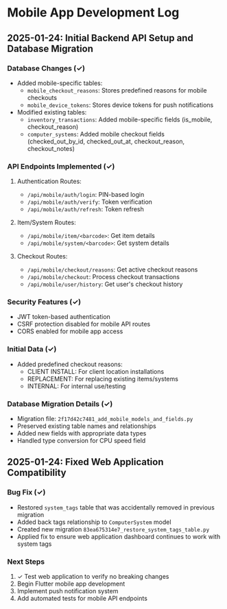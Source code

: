 # Mobile App Development Log

## 2025-01-24: Initial Backend API Setup and Database Migration

### Database Changes (✓)
- Added mobile-specific tables:
  - `mobile_checkout_reasons`: Stores predefined reasons for mobile checkouts
  - `mobile_device_tokens`: Stores device tokens for push notifications
- Modified existing tables:
  - `inventory_transactions`: Added mobile-specific fields (is_mobile, checkout_reason)
  - `computer_systems`: Added mobile checkout fields (checked_out_by_id, checked_out_at, checkout_reason, checkout_notes)

### API Endpoints Implemented (✓)
1. Authentication Routes:
   - `/api/mobile/auth/login`: PIN-based login
   - `/api/mobile/auth/verify`: Token verification
   - `/api/mobile/auth/refresh`: Token refresh

2. Item/System Routes:
   - `/api/mobile/item/<barcode>`: Get item details
   - `/api/mobile/system/<barcode>`: Get system details

3. Checkout Routes:
   - `/api/mobile/checkout/reasons`: Get active checkout reasons
   - `/api/mobile/checkout`: Process checkout transactions
   - `/api/mobile/user/history`: Get user's checkout history

### Security Features (✓)
- JWT token-based authentication
- CSRF protection disabled for mobile API routes
- CORS enabled for mobile app access

### Initial Data (✓)
- Added predefined checkout reasons:
  - CLIENT INSTALL: For client location installations
  - REPLACEMENT: For replacing existing items/systems
  - INTERNAL: For internal use/testing

### Database Migration Details (✓)
- Migration file: `2f17d42c7481_add_mobile_models_and_fields.py`
- Preserved existing table names and relationships
- Added new fields with appropriate data types
- Handled type conversion for CPU speed field

## 2025-01-24: Fixed Web Application Compatibility

### Bug Fix (✓)
- Restored `system_tags` table that was accidentally removed in previous migration
- Added back tags relationship to `ComputerSystem` model
- Created new migration `83ea675314e7_restore_system_tags_table.py`
- Applied fix to ensure web application dashboard continues to work with system tags

### Next Steps
1. ✓ Test web application to verify no breaking changes
2. Begin Flutter mobile app development
3. Implement push notification system
4. Add automated tests for mobile API endpoints 